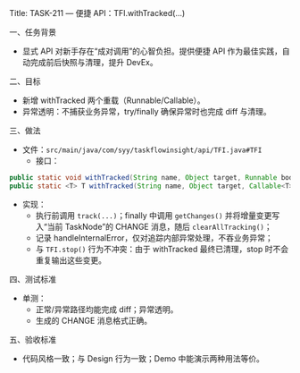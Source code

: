 Title: TASK-211 — 便捷 API：TFI.withTracked(...)

一、任务背景
- 显式 API 对新手存在“成对调用”的心智负担。提供便捷 API 作为最佳实践，自动完成前后快照与清理，提升 DevEx。

二、目标
- 新增 withTracked 两个重载（Runnable/Callable）。
- 异常透明：不捕获业务异常，try/finally 确保异常时也完成 diff 与清理。

三、做法
- 文件：`src/main/java/com/syy/taskflowinsight/api/TFI.java#TFI`
  - 接口：
```java
public static void withTracked(String name, Object target, Runnable body, String... fields);
public static <T> T withTracked(String name, Object target, Callable<T> body, String... fields);
```
  - 实现：
    - 执行前调用 `track(...)`；finally 中调用 `getChanges()` 并将增量变更写入“当前 TaskNode”的 CHANGE 消息，随后 `clearAllTracking()`；
    - 记录 handleInternalError，仅对追踪内部异常处理，不吞业务异常；
    - 与 `TFI.stop()` 行为不冲突：由于 withTracked 最终已清理，stop 时不会重复输出这些变更。

四、测试标准
- 单测：
  - 正常/异常路径均能完成 diff；异常透明。
  - 生成的 CHANGE 消息格式正确。

五、验收标准
- 代码风格一致；与 Design 行为一致；Demo 中能演示两种用法等价。
